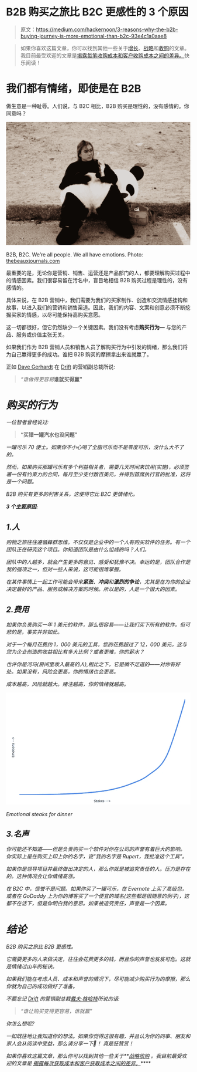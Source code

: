 # B2B 购买之旅比 B2C 更感性的 3 个原因

> 原文：<https://medium.com/hackernoon/3-reasons-why-the-b2b-buying-journey-is-more-emotional-than-b2c-93e4c1a0aae8>

> 如果你喜欢这篇文章，你可以找到其他一些关于[增长](https://brightfund.co/essays/how-to-prioritise-your-growth-strategy)、[战略](https://brightfund.co/essays/how-to-run-a-growth-experiment)和[收购](https://brightfund.co/essays/are-there-really-only-19-channels-for-growth)的文章。我目前最受欢迎的文章是[揭露每笔收购成本和客户收购成本之间的差异。](https://brightfund.co/essays/demystifying-the-difference-between-cac-and-cpa)快乐阅读！

# 我们都有情绪，即使是在 B2B

做生意是一种耻辱。人们说，与 B2C 相比，B2B 购买是理性的，没有感情的。你同意吗？

![](img/9c424ed306f502099c72f5ba6635029d.png)

B2B, B2C. We’re all people. We all have emotions. Photo: [thebeauxjournals.com](http://thebeauxjournals.com)

最重要的是，无论你是营销、销售、运营还是产品部门的人，都要理解购买过程中的情感因素。我们很容易留在污名中，盲目地相信 B2B 购买过程是理性的，没有感情的。

具体来说，在 B2B 营销中，我们需要为我们的买家制作、创造和交流情感挂钩和故事，以进入我们的营销和销售渠道。因此，我们的内容、文案和创意必须不断挖掘买家的情感，以尽可能保持高购买意愿。

这一切都很好，但它仍然缺少一个关键因素。我们没有考虑**购买行为—** 与您的产品、服务或价值主张无关。

如果我们作为 B2B 营销人员和销售人员了解购买行为中引发的情绪，那么我们将为自己赢得更多的成功。谁把 B2B 购买的摩擦拿出来谁就赢了。

正如 [Dave Gerhardt](https://twitter.com/davegerhardt) 在 [Drift](http://www.drift.com) 的营销副总裁所说:

> *“谁做得更容易***谁就买得赢”**

# *购买的行为*

*一位智者曾经说过:*

> **“买错一罐汽水也没问题”**

*一罐可乐 70 便士。如果你不小心喝了全脂可乐而不是零度可乐，没什么大不了的。*

*然而，如果购买那罐可乐有多个利益相关者，需要几天时间来饮用(实施)，必须签署一份有约束力的合同，每月至少支付数百美元，并得到首席执行官的批准，这将是一个问题。*

*B2B 购买有更多的利害关系，这使得它比 B2C 更情绪化。*

***3 个主要原因:***

## *1.人*

*购物之旅往往遵循蜂群思维。不仅仅是企业中的一个人有购买软件的任务。有一个团队正在研究这个项目。你知道团队是由什么组成的吗？人们。*

*团队中的人越多，就会产生更多的意见、感受和犹豫不决。幸运的是，团队合作是我的强项之一，但对一些人来说，这可能很难掌握。*

*在某件事情上一起工作可能会带来**紧张**、**冲突**和**激烈的争论**，尤其是在为你的企业决定最好的产品、服务或解决方案的时候。所以是的，人是一个很大的因素。*

## *2.费用*

*如果你负责购买一年 1 美元的软件，那么很容易——让我们买下所有的软件。但可悲的是，事实并非如此。*

*对于一个每月花费约 1，000 美元的工具，您的花费超过了 12，000 美元，这与您为企业创造的收益相比有多大比例？或者更难，你的薪水？*

*也许你是河马(房间里收入最高的人),相比之下，它是微不足道的——对你有好处。如果没有，风险会更高，你的情绪也会更高。*

*成本越高，风险就越大。赌注越高，你的情绪就越高。*

*![](img/f44e50af70b4e5d890c36d9bc015a40a.png)*

*Emotional steaks for dinner*

## *3.名声*

*你可能还不知道——但是负责购买一个软件对你在公司的声誉有着巨大的影响。你实际上是在购买上印上你的名字，说“我的名字是 Rupert，我批准这个工具”。*

*如果你是领导项目并最终做出决定的人，那么你就是被追究责任的人。压力是存在的。这种情况会让你情绪高涨。*

*在 B2C 中，信誉不是问题。如果你买了一罐可乐，在 Evernote 上买了高级包，或者在 GoDaddy 上为你的博客买了一个便宜的域名(这些都是很随意的例子)，这都不在话下，但是你明白我的意思。如果被追究责任，声誉是一个因素。*

# *结论*

*B2B 购买之旅比 B2B 更感性。*

*它需要更多的人来做决定，往往会花费更多的钱，而且你的声誉也岌岌可危。这就是情绪过山车的秘诀。*

*如果我们能在考虑人员、成本和声誉的情况下，尽可能减少购买行为的摩擦，那么你就为自己的成功做好了准备。*

*不要忘记 [Drift](http://www.drift.com) 的营销副总裁[戴夫·格哈特](https://twitter.com/davegerhardt)所说的话:*

> *“谁让购买变得更容易，谁就赢”*

*你怎么想呢?*

*一如既往地让我知道你的想法。如果你觉得这很有趣，并且认为你的同事、朋友和家人会从阅读中受益，那么请分享一下👏！ *真是狂赞赏！**

*如果你喜欢这篇文章，那么你可以找到其他一些关于[](https://brightfund.co/essays/how-to-prioritise-your-growth-strategy)**[*战略*](https://brightfund.co/essays/how-to-run-a-growth-experiment)*[*收购*](https://brightfund.co/essays/are-there-really-only-19-channels-for-growth) *。我目前最受欢迎的文章是* [*揭露每次获取成本和客户获取成本之间的差异。*](https://brightfund.co/essays/demystifying-the-difference-between-cac-and-cpa)****